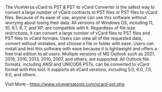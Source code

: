 The ViceVersa vCard to PST & PST to vCard Converter is the safest way to convert a large number of vCard contracts to PST files or PST files to vCard files. Because of its ease of use, anyone can use this software without worrying about losing their data. All versions of Windows OS, including 11, 10, 8.1, 8, 7, and XP, are compatible with it. Regardless of file size restrictions, it can convert a large number of vCard files to PST files and PST files to vCard formats. Users can view all of the requested data, convert without mistakes, and choose a file or folder with ease. Users can install and test this software with ease because it is lightweight and offers a free trial edition to all users. Multiple versions of MS Outlook such as 2021, 2019, 2016, 2013, 2010, 2007, and others, are supported. All Outlook file formats, including ANSI and UNICODE PSTs, can be converted to vCard format with this tool. It supports all vCard versions, including 5.0, 6.0, 7.0, 8.0, and others.

Visit More:- https://www.viceversatools.com/vcard-pst.php
